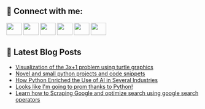 ## 🔎 Connect with me:
[<img height="32" width="40" src="https://cdn.jsdelivr.net/npm/simple-icons@v5/icons/telegram.svg" />](https://t.me/bullbesh)
[<img height="32" width="40" src="https://cdn.jsdelivr.net/npm/simple-icons@v5/icons/vk.svg" />](https://vk.com/bullbesh)
[<img height="32" width="40" src="https://cdn.jsdelivr.net/npm/simple-icons@v5/icons/twitter.svg" />](https://twitter.com/bullbesh1)
[<img height="32" width="40" src="https://cdn.jsdelivr.net/npm/simple-icons@v5/icons/instagram.svg" />](https://www.instagram.com/bullbesh)
[<img height="32" width="40" src="https://cdn.jsdelivr.net/npm/simple-icons@v5/icons/reddit.svg" />](https://www.reddit.com/user/bullbesh)
[<img height="32" width="40" src="https://cdn.jsdelivr.net/npm/simple-icons@v5/icons/youtube.svg" />](https://www.youtube.com/channel/UCtfjRs6uzgq5mfm8S06WTcg)

## 📕 Latest Blog Posts
<!-- BLOG-POST-LIST:START -->
- [Visualization of the 3x+1 problem using turtle graphics](https://www.reddit.com/r/Python/comments/u7ogas/visualization_of_the_3x1_problem_using_turtle/)
- [Novel and small python projects and code snippets](https://www.reddit.com/r/Python/comments/u7ls2t/novel_and_small_python_projects_and_code_snippets/)
- [How Python Enriched the Use of AI in Several Industries](https://www.reddit.com/r/Python/comments/u7l4rv/how_python_enriched_the_use_of_ai_in_several/)
- [Looks like I&#39;m going to prom thanks to Python!](https://www.reddit.com/r/Python/comments/u7l0ce/looks_like_im_going_to_prom_thanks_to_python/)
- [Learn how to Scraping Google and optimize search using google search operators](https://www.reddit.com/r/Python/comments/u7kzgt/learn_how_to_scraping_google_and_optimize_search/)
<!-- BLOG-POST-LIST:END -->
